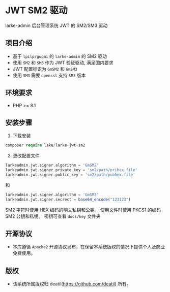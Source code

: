 # JWT SM2 驱动

larke-admin 后台管理系统 JWT 的 SM2/SM3 驱动


## 项目介绍

*  基于 `lpilp/guomi` 的 `larke-admin` 的 SM2 驱动
*  使用 `SM2` 和 `SM3` 作为 JWT 验证驱动, 满足国内要求
*  JWT 配置标识为 `GmSM2` 和 `GmSM3`
*  使用 `SM3` 需要 `openssl` 支持 `SM3` 版本


## 环境要求

 - PHP >= 8.1


## 安装步骤

1. 下载安装

```php
composer require lake/larke-jwt-sm2
```

2. 更改配置文件

```php
larkeadmin.jwt.signer.algorithm = 'GmSM2'
larkeadmin.jwt.signer.private_key = 'sm2/path/prihex.file'
larkeadmin.jwt.signer.public_key = 'sm2/path/pubhex.file'
```
和
```php
larkeadmin.jwt.signer.algorithm = 'GmSM3'
larkeadmin.jwt.signer.secrect = base64_encode("123123")
```

SM2 字符时使用 HEX 编码的明文私钥和公钥。
使用文件时使用 PKCS1 的编码 SM2 公钥和私钥。
密钥可查看 `docs/key` 文件夹 


## 开源协议

*  本库遵循 `Apache2` 开源协议发布，在保留本系统版权的情况下提供个人及商业免费使用。 


## 版权

*  该系统所属版权归 deatil(https://github.com/deatil) 所有。
